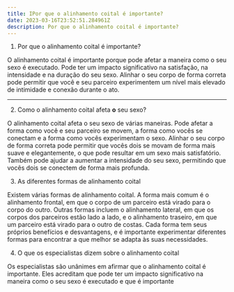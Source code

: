 ```yaml
---
title: IPor que o alinhamento coital é importante?
date: 2023-03-16T23:52:51.284961Z
description: Por que o alinhamento coital é importante?
---
```


1. Por que o alinhamento coital é importante?

O alinhamento coital é importante porque pode afetar a maneira como o seu sexo é executado. Pode ter um impacto significativo na satisfação, na intensidade e na duração do seu sexo. Alinhar o seu corpo de forma correta pode permitir que você e seu parceiro experimentem um nível mais elevado de intimidade e conexão durante o ato.
****
2. Como o alinhamento coital afeta **o** seu sexo?

O alinhamento coital afeta o seu sexo de várias maneiras. Pode afetar a forma como você e seu parceiro se movem, a forma como vocês se conectam e a forma como vocês experimentam o sexo. Alinhar o seu corpo de forma correta pode permitir que vocês dois se movam de forma mais suave e elegantemente, o que pode resultar em um sexo mais satisfatório. Também pode ajudar a aumentar a intensidade do seu sexo, permitindo que vocês dois se conectem de forma mais profunda.

3. As diferentes formas de alinhamento coital

Existem várias formas de alinhamento coital. A forma mais comum é o alinhamento frontal, em que o corpo de um parceiro está virado para o corpo do outro. Outras formas incluem o alinhamento lateral, em que os corpos dos parceiros estão lado a lado, e o alinhamento traseiro, em que um parceiro está virado para o outro de costas. Cada forma tem seus próprios benefícios e desvantagens, e é importante experimentar diferentes formas para encontrar a que melhor se adapta às suas necessidades.

4. O que os especialistas dizem sobre o alinhamento coital

Os especialistas são unânimes em afirmar que o alinhamento coital é importante. Eles acreditam que pode ter um impacto significativo na maneira como o seu sexo é executado e que é importante